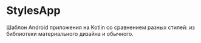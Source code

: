 # StylesApp
Шаблон Android приложения на Kotlin со сравнением разных стилей: из библиотеки материального дизайна и обычного.
